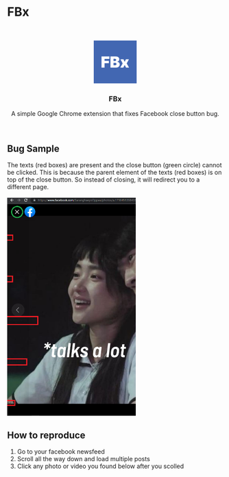 # FBx

<!-- PROJECT LOGO -->
<br />
<p align="center">
  <a href="https://github.com/AlecBlance/FBx/">
    <img src="logo.png" alt="Logo" width="100" height="100">
  </a>

  <h3 align="center">FBx</h3>

<p align="center">A simple Google Chrome extension that fixes Facebook close button bug.</p>
<br>

## Bug Sample
The texts (red boxes) are present and the close button (green circle) cannot be clicked. This is because the parent element of the texts (red boxes) is on top of the close button. So instead of closing, it will redirect you to a different page. 
<br>
<br>
<img src="bug.png" alt="Image of FB close bug" style="width:300px;"/>

## How to reproduce
1. Go to your facebook newsfeed
2. Scroll all the way down and load multiple posts
3. Click any photo or video you found below after you scolled

